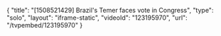 {
    "title": "[1508521429] Brazil's Temer faces vote in Congress",
    "type": "solo",
    "layout": "iframe-static",
    "videoId": "123195970",
    "url": "\/tvpembed\/123195970"
}